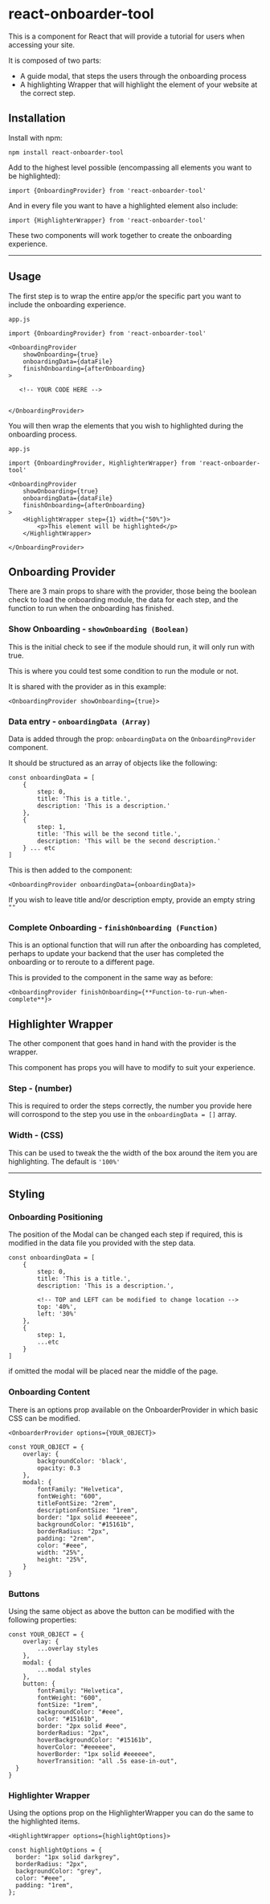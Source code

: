 # react-onboarder-tool

This is a component for React that will provide a tutorial for users when accessing your site.

It is composed of two parts: 
- A guide modal, that steps the users through the onboarding process
- A highlighting Wrapper that will highlight the element of your website at the correct step.



## Installation

Install with npm:

`npm install react-onboarder-tool`

Add to the highest level possible (encompassing all elements you want to be highlighted):

`import {OnboardingProvider} from 'react-onboarder-tool'`

And in every file you want to have a highlighted element also include:

`import {HighlighterWrapper} from 'react-onboarder-tool'`


These two components will work together to create the onboarding experience. 

***
## Usage 

The first step is to wrap the entire app/or the specific part you want to include the onboarding experience.

```
app.js

import {OnboardingProvider} from 'react-onboarder-tool'

<OnboardingProvider 
    showOnboarding={true} 
    onboardingData={dataFile} 
    finishOnboarding={afterOnboarding}
>

   <!-- YOUR CODE HERE -->
    

</OnboardingProvider>
```

You will then wrap the elements that you wish to highlighted during the onboarding process.

```
app.js

import {OnboardingProvider, HighlighterWrapper} from 'react-onboarder-tool'

<OnboardingProvider 
    showOnboarding={true} 
    onboardingData={dataFile} 
    finishOnboarding={afterOnboarding}
>
    <HighlightWrapper step={1} width={"50%"}>
        <p>This element will be highlighted</p>
    </HighlightWrapper>
       
</OnboardingProvider>
```


## Onboarding Provider

There are 3 main props to share with the provider, those being the boolean check to load the onboarding module, the data for each step, and the function to run when the onboarding has finished. 

### Show Onboarding - `showOnboarding (Boolean)`

This is the initial check to see if the module should run, it will only run with true.

This is where you could test some condition to run the module or not.

It is shared with the provider as in this example:

```
<OnboardingProvider showOnboarding={true}> 
```


### Data entry - `onboardingData (Array)`

Data is added through the prop: `onboardingData` on the `OnboardingProvider` component. 

It should be structured as an array of objects like the following: 


``` 
const onboardingData = [
    {
        step: 0,
        title: 'This is a title.',
        description: 'This is a description.'
    },
    {
        step: 1,
        title: 'This will be the second title.',
        description: 'This will be the second description.'
    } ... etc
]
```

This is then added to the component:

```
<OnboardingProvider onboardingData={onboardingData}> 
```

If you wish to leave title and/or description empty, provide an empty string ```""```

### Complete Onboarding - `finishOnboarding (Function)`
This is an optional function that will run after the onboarding has completed, perhaps to update your backend that the user has completed the onboarding or to reroute to a different page.

This is provided to the component in the same way as before:

```
<OnboardingProvider finishOnboarding={**Function-to-run-when-complete**}> 
```

## Highlighter Wrapper
The other component that goes hand in hand with the provider is the wrapper. 

This component has props you will have to modify to suit your experience.

### Step - (number)
This is required to order the steps correctly, the number you provide here will corrospond to the step you use in the `onboardingData = []` array. 

### Width - (CSS)
This can be used to tweak the the width of the box around the item you are highlighting. The default is `'100%'`

***
## Styling 

### Onboarding Positioning
The position of the Modal can be changed each step if required, this is modified in the data file you provided with the step data.

``` 
const onboardingData = [
    {
        step: 0,
        title: 'This is a title.',
        description: 'This is a description.',

        <!-- TOP and LEFT can be modified to change location -->
        top: '40%',
        left: '30%'
    },
    {
        step: 1,
        ...etc
    } 
]
```

if omitted the modal will be placed near the middle of the page.


### Onboarding Content
There is an options prop available on the OnboarderProvider in which basic CSS can be modified.

`<OnboarderProvider options={YOUR_OBJECT}>`

```
const YOUR_OBJECT = {
    overlay: {
        backgroundColor: 'black',
        opacity: 0.3
    },
    modal: {
        fontFamily: "Helvetica", 
        fontWeight: "600", 
        titleFontSize: "2rem", 
        descriptionFontSize: "1rem", 
        border: "1px solid #eeeeee",
        backgroundColor: "#15161b",
        borderRadius: "2px", 
        padding: "2rem",
        color: "#eee", 
        width: "25%",
        height: "25%",
    }
}
```

### Buttons

Using the same object as above the button can be modified with the following properties:

```
const YOUR_OBJECT = {
    overlay: {
        ...overlay styles
    },
    modal: {
        ...modal styles
    },
    button: {
        fontFamily: "Helvetica",
        fontWeight: "600",
        fontSize: "1rem", 
        backgroundColor: "#eee", 
        color: "#15161b", 
        border: "2px solid #eee", 
        borderRadius: "2px",
        hoverBackgroundColor: "#15161b",
        hoverColor: "#eeeeee",
        hoverBorder: "1px solid #eeeeee",
        hoverTransition: "all .5s ease-in-out",
  }
}
```

### Highlighter Wrapper

Using the options prop on the HighlighterWrapper you can do the same to the highlighted items.

`<HighlightWrapper options={highlightOptions}>`

```
const highlightOptions = {
  border: "1px solid darkgrey",
  borderRadius: "2px",
  backgroundColor: "grey",
  color: "#eee",
  padding: "1rem",
};
```
